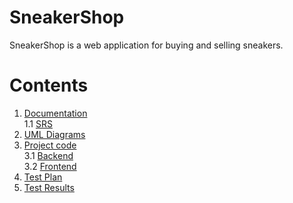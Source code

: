 # SneakerShop
SneakerShop is a web application for buying and selling sneakers. <br>

# Contents
1. [Documentation](https://github.com/alecsbeinar/SneakerShop/tree/master/Documentation) <br>
   1.1 [SRS](https://github.com/alecsbeinar/SneakerShop/blob/master/Documentation/SoftwareRequirmentsSpecification.md) <br>
2. [UML Diagrams](https://github.com/alecsbeinar/SneakerShop/tree/master/Diagrams) <br>
3. [Project code](https://github.com/alecsbeinar/SneakerShop/tree/master/SneakerShop) <br>
  3.1 [Backend](https://github.com/alecsbeinar/SneakerShop/tree/master/SneakerShop/backend) <br>
  3.2 [Frontend](https://github.com/alecsbeinar/SneakerShop/tree/master/SneakerShop/frontend) <br>
4. [Test Plan](https://github.com/alecsbeinar/SneakerShop/blob/master/Testing/TestPlan.md) <br>
5. [Test Results](https://github.com/alecsbeinar/SneakerShop/blob/master/Testing/TestResults.md) <br>
